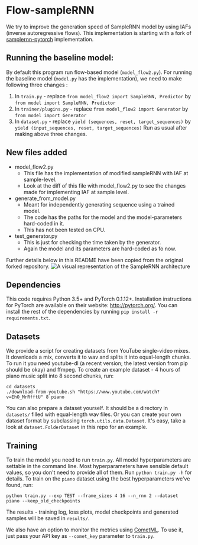 # Flow-sampleRNN

We try to improve the generation speed of SampleRNN model by using IAFs (inverse autoregressive flows).
This implementation is starting with a fork of [samplernn-pytorch](https://github.com/deepsound-project/samplernn-pytorch) implementation.

## Running the baseline model:
By default this program run flow-based model (`model_flow2.py`).
For running the baseline model (`model.py` has the implementation), we need to make following three changes : 
1. In `train.py` - replace `from model_flow2 import SampleRNN, Predictor` by `from model import SampleRNN, Predictor`
2. In `trainer/plugins.py` - replace `from model_flow2 import Generator` by `from model import Generator`
3. In `dataset.py` - replace `yield (sequences, reset, target_sequences)` by `yield (input_sequences, reset, target_sequences)`
Run as usual after making above three changes.

## New files added
* model_flow2.py
    - This file has the implementation of modified sampleRNN with IAF at sample-level.
    - Look at the diff of this file with model_flow2.py to see the changes made for implementing IAF at sample level.
* generate_from_model.py 
    - Meant for independently generating sequence using a trained model.
    - The code has the paths for the model and the model-parameters hard-coded in it.
    - This has not been tested on CPU. 
* test_generator.py
    - This is just for checking the time taken by the generator.
    - Again the model and its parameters are hard-coded as fo now.

Further details below in this README have been copied from the original forked repository.
![A visual representation of the SampleRNN architecture](http://deepsound.io/images/samplernn.png)

## Dependencies

This code requires Python 3.5+ and PyTorch 0.1.12+. Installation instructions for PyTorch are available on their website: http://pytorch.org/. You can install the rest of the dependencies by running `pip install -r requirements.txt`.

## Datasets

We provide a script for creating datasets from YouTube single-video mixes. It downloads a mix, converts it to wav and splits it into equal-length chunks. To run it you need youtube-dl (a recent version; the latest version from pip should be okay) and ffmpeg. To create an example dataset - 4 hours of piano music split into 8 second chunks, run:

```
cd datasets
./download-from-youtube.sh "https://www.youtube.com/watch?v=EhO_MrRfftU" 8 piano
```

You can also prepare a dataset yourself. It should be a directory in `datasets/` filled with equal-length wav files. Or you can create your own dataset format by subclassing `torch.utils.data.Dataset`. It's easy, take a look at `dataset.FolderDataset` in this repo for an example.

## Training

To train the model you need to run `train.py`. All model hyperparameters are settable in the command line. Most hyperparameters have sensible default values, so you don't need to provide all of them. Run `python train.py -h` for details. To train on the `piano` dataset using the best hyperparameters we've found, run:

```
python train.py --exp TEST --frame_sizes 4 16 --n_rnn 2 --dataset piano --keep_old_checkpoints
```

The results - training log, loss plots, model checkpoints and generated samples will be saved in `results/`.

We also have an option to monitor the metrics using [CometML](https://www.comet.ml/). To use it, just pass your API key as `--comet_key` parameter to `train.py`.
